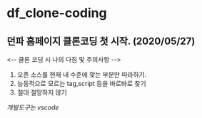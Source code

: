 df_clone-coding 
=================

던파 홈페이지 클론코딩 첫 시작. (2020/05/27)
--------------------------------------


<-- 클론 코딩 시 나의 다짐 및 주의사항 -->



1. 오픈 소스를 현재 내 수준에 맞는 부분만 따라하기.
2. 능동적으로 모르는 tag,script 등을 바로바로 찾기
3. 절대 절망하지 않기



*개발도구는 vscode*

